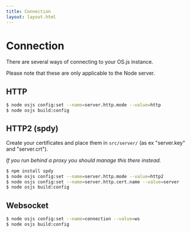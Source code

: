 ```yaml
---
title: Connection
layout: layout.html
---
```


# Connection

There are several ways of connecting to your OS.js instance.

Please note that these are only applicable to the Node server.

## HTTP

```bash
$ node osjs config:set --name=server.http.mode --value=http
$ node osjs build:config
```

## HTTP2 (spdy)

Create your certificates and place them in `src/server/` (as ex "server.key" and "server.crt").

*If you run behind a proxy you should manage this there instead.*

```bash
$ npm install spdy
$ node osjs config:set --name=server.http.mode --value=http2
$ node osjs config:set --name=server.http.cert.name --value=server
$ node osjs build:config
```

## Websocket

```bash
$ node osjs config:set --name=connection --value=ws
$ node osjs build:config
```

